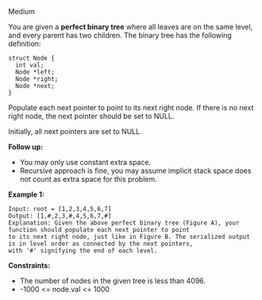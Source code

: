 Medium

You are given a **perfect binary tree** where all leaves are on the same level, and every parent has two children. The binary tree has the following definition:
```
struct Node {
  int val;
  Node *left;
  Node *right;
  Node *next;
}
```
Populate each next pointer to point to its next right node. If there is no next right node, the next pointer should be set to NULL.

Initially, all next pointers are set to NULL.

 

**Follow up:**

- You may only use constant extra space.
- Recursive approach is fine, you may assume implicit stack space does not count as extra space for this problem.
 

**Example 1:**


```
Input: root = [1,2,3,4,5,6,7]
Output: [1,#,2,3,#,4,5,6,7,#]
Explanation: Given the above perfect binary tree (Figure A), your function should populate each next pointer to point
to its next right node, just like in Figure B. The serialized output is in level order as connected by the next pointers,
with '#' signifying the end of each level.
```

**Constraints:**

- The number of nodes in the given tree is less than 4096.
- -1000 <= node.val <= 1000
